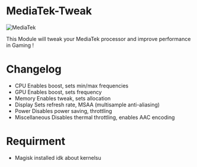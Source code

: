 # MediaTek-Tweak
![MediaTek](https://github.com/user-attachments/assets/bc7602f7-797e-4b34-b65c-315940b76583)


This Module will tweak your MediaTek processor and improve performance in Gaming !

# Changelog
- CPU Enables boost, sets min/max frequencies
- GPU Enables boost, sets frequency
- Memory Enables tweak, sets allocation
- Display Sets refresh rate, MSAA (multisample anti-aliasing)
- Power Disables power saving, throttling
- Miscellaneous Disables thermal throttling, enables AAC encoding
  
# Requirment 
- Magisk installed idk about kernelsu
  
